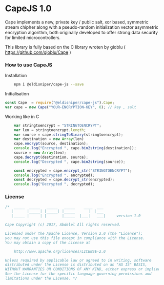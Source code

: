 CapeJS 1.0
====


Cape implements a new, private key / public salt, xor based, symmetric stream chipher along with a pseudo-random initialization vector asymmetric encryption algorithm, both originally developed to offer strong data security for limited microcontrollers.

This library is fully based on the C library wroten by gioblu ( https://github.com/gioblu/Cape )


### How to use CapeJS
Installation
```bash
    npm i @eldisniper/cape-js --save
```

Initialisation
```js  
const Cape  = require("@eldisniper/cape-js").Cape;
var cape = new Cape("YOUR-ENCRYPTION-KEY", 0); // key , salt
```

Working like in C 
```js  
    var stringtoencrypt = "STRINGTOENCRYPT";
    var len = stringtoencrypt.length;
    var source = cape.stringToBinary(stringtoencrypt);
    var destination = new Array(len)
    cape.encrypt(source, destination);
    console.log("Encrypted ", cape.bin2string(destination));
    source = new Array(len);
    cape.decrypt(destination, source);
    console.log("Decrypted ", cape.bin2string(source));
```

```js
    const encrypted = cape.encrypt_str("STRINGTOENCRYPT");
    console.log("Encrypted ", encrypted);
    const decrypted = cape.decrypt_str(encrypted);
    console.log("Decrypted ", decrypted);
```


### License
    
```cpp  
/*  _____  _____   _____   _____    ____  ___
   |      |_____| |_____| |_____      |  |___
   |_____ |     | |       |_____  |___|   ___|     version 1.0

Cape Copyright (c) 2017, Abdelel All rights reserved.

Licensed under the Apache License, Version 2.0 (the "License");
you may not use this file except in compliance with the License.
You may obtain a copy of the License at

    http://www.apache.org/licenses/LICENSE-2.0

Unless required by applicable law or agreed to in writing, software
distributed under the License is distributed on an "AS IS" BASIS,
WITHOUT WARRANTIES OR CONDITIONS OF ANY KIND, either express or implied.
See the License for the specific language governing permissions and
limitations under the License. */
```